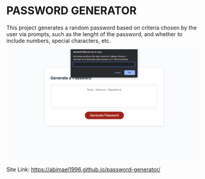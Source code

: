 # PASSWORD GENERATOR

This project generates a random password based on criteria chosen by the user via prompts, such as the lenght of the password, and whether to include numbers, special characters, etc. 

![Site screenshot](images/passwordGen-screenshot.png)

Site Link: https://abimael1996.github.io/password-generator/

